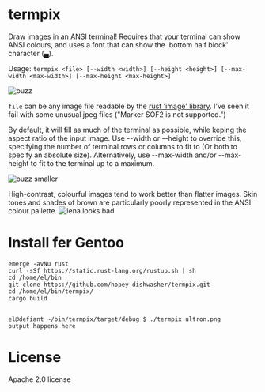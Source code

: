 # termpix
Draw images in an ANSI terminal! Requires that your terminal can show ANSI colours, and uses a font that can show the 'bottom half block' character (▄).

Usage:
`termpix <file> [--width <width>] [--height <height>] [--max-width <max-width>] [--max-height <max-height>]`

![buzz](https://cloud.githubusercontent.com/assets/4640028/13073384/9d46b2e2-d4f2-11e5-9218-09f1a05bf296.png)

`file` can be any image file readable by the [rust 'image' library](https://github.com/PistonDevelopers/image). 
I've seen it fail with some unusual jpeg files ("Marker SOF2 is not supported.")

By default, it will fill as much of the terminal as possible, while keping the aspect ratio of the input image. 
Use --width or --height to override this, specifying the number of terminal rows or columns to fit to (Or both
to specify an absolute size). Alternatively, use --max-width and/or --max-height to fit to the terminal up to a maximum.

![buzz smaller](https://cloud.githubusercontent.com/assets/4640028/13073404/b60d1410-d4f2-11e5-85c1-ccb6dc967eae.png)

High-contrast, colourful images tend to work better than flatter images. Skin tones and shades of brown are 
particularly poorly represented in the ANSI colour pallette.
![lena looks bad](https://cloud.githubusercontent.com/assets/4640028/13073360/705a85b0-d4f2-11e5-917a-fdb91e5e45b9.png)

# Install fer Gentoo

    emerge -avNu rust
    curl -sSf https://static.rust-lang.org/rustup.sh | sh
    cd /home/el/bin
    git clone https://github.com/hopey-dishwasher/termpix.git
    cd /home/el/bin/termpix/
    cargo build


    el@defiant ~/bin/termpix/target/debug $ ./termpix ultron.png
    output happens here



# License
Apache 2.0 license



